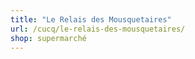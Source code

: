 ```yaml
---
title: "Le Relais des Mousquetaires"
url: /cucq/le-relais-des-mousquetaires/
shop: supermarché
---
```

